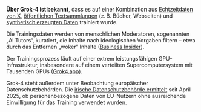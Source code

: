 **Über Grok‑4 ist bekannt**, dass es auf einer Kombination aus [Echtzeitdaten von X](https://www.businessinsider.com/grok-artificial-intelligence-chatbot-elon-musk-xai-explained-2025-7), [öffentlichen Textsammlungen](https://grok4.app) (z. B. Bücher, Webseiten) und [synthetisch erzeugten Daten](https://www.projectflux.ai/post/musk-grok-4-and-rewrite-of-history-as-we-know-it) trainiert wurde.

Die Trainingsdaten werden von menschlichen Moderatoren, sogenannten „AI Tutors“, kuratiert, die Inhalte nach ideologischen Vorgaben filtern – etwa durch das Entfernen „woker“ Inhalte ([Business Insider](https://www.businessinsider.com/grok-artificial-intelligence-chatbot-elon-musk-xai-explained-2025-7)).

Der Trainingsprozess läuft auf einer extrem leistungsfähigen GPU-Infrastruktur, insbesondere auf einem verteilten Supercomputersystem mit Tausenden GPUs ([Grok4.app](https://grok4.app)).

Grok‑4 steht außerdem unter Beobachtung europäischer Datenschutzbehörden. Die [irische Datenschutzbehörde ermittelt](https://www.reuters.com/technology/irish-regulator-investigates-x-over-use-eu-personal-data-train-grok-ai-2025-04-11) seit April 2025, ob personenbezogene Daten von EU-Nutzern ohne ausreichende Einwilligung für das Training verwendet wurden.
